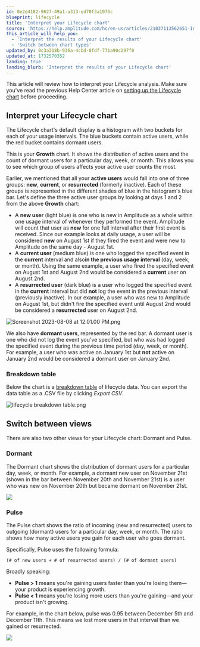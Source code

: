 ```yaml
---
id: 0e2e4182-9627-49a1-a313-ed70f3a1076c
blueprint: lifecycle
title: 'Interpret your Lifecycle chart'
source: 'https://help.amplitude.com/hc/en-us/articles/21037113562651-Interpret-your-Lifecycle-chart'
this_article_will_help_you:
  - 'Interpret the results of your Lifecycle chart'
  - 'Switch between chart types'
updated_by: 0c3a318b-936a-4cbd-8fdf-771a90c297f0
updated_at: 1732570352
landing: true
landing_blurb: 'Interpret the results of your Lifecycle chart'
---
```

This article will review how to interpret your Lifecycle analysis. Make sure you've read the previous Help Center article on [setting up the Lifecycle chart](/docs/analytics/charts/lifecycle/lifecycle-track-growth) before proceeding.

## Interpret your Lifecycle chart

The Lifecycle chart's default display is a histogram with two buckets for each of your usage intervals. The blue buckets contain active users, while the red bucket contains dormant users.

This is your **Growth** chart. It shows the distribution of active users and the count of dormant users for a particular day, week, or month. This allows you to see which group of users affects your active user counts the most.

Earlier, we mentioned that all your **active users** would fall into one of three groups: **new**, **current**, or **resurrected** (formerly inactive). Each of these groups is represented in the different shades of blue in the histogram's blue bar. Let's define the three active user groups by looking at days 1 and 2 from the above **Growth** chart:

* A **new user** (light blue) is one who is new in Amplitude as a whole within one usage interval of whenever they performed the event. Amplitude will count that user as **new** for one full interval after their first event is received. Since our example looks at daily usage, a user will be considered **new** on August 1st if they fired the event and were new to Amplitude on the same day - August 1st.
* A **current user** (medium blue) is one who logged the specified event in the **current** interval and also**in the previous usage interval** (day, week, or month). Using the same example, a user who fired the specified event on August 1st and August 2nd would be considered a **current** user on August 2nd.
* A **resurrected user** (dark blue) is a user who logged the specified event in the **current** interval but did **not** log the event in the previous interval (previously inactive). In our example, a user who was new to Amplitude on August 1st, but didn't fire the specified event until August 2nd would be considered a **resurrected** user on August 2nd.

![Screenshot 2023-08-08 at 12.01.00 PM.png](/docs/output/img/lifecycle/screenshot-2023-08-08-at-12-01-00-pm-png.png)

We also have **dormant users**, represented by the red bar. A dormant user is one who did not log the event you've specified, but who was had logged the specified event during the previous time period (day, week, or month). For example, a user who was active on January 1st but **not** active on January 2nd would be considered a dormant user on January 2nd.

### Breakdown table

Below the chart is a [breakdown table](/docs/analytics/charts/review-chart-data) of lifecycle data. You can export the data table as a .CSV file by clicking *Export CSV*.

![lifecycle breakdown table.png](/docs/output/img/lifecycle/lifecycle-breakdown-table-png.png)

## Switch between views

There are also two other views for your Lifecycle chart: Dormant and Pulse.

### Dormant

The Dormant chart shows the distribution of dormant users for a particular day, week, or month. For example, a dormant new user on November 21st (shown in the bar between November 20th and November 21st) is a user who was new on November 20th but became dormant on November 21st.

![](statamic://asset::help_center_conversions::lifecycle/lifecycle-dormant.png)

### Pulse

The Pulse chart shows the ratio of incoming (new and resurrected) users to outgoing (dormant) users for a particular day, week, or month. The ratio shows how many active users you gain for each user who goes dormant.

Specifically, Pulse uses the following formula:

`(# of new users + # of resurrected users) / (# of dormant users)`

Broadly speaking:

* **Pulse > 1** means you're gaining users faster than you're losing them—your product is experiencing growth.
* **Pulse < 1** means you're losing more users than you're gaining—and your product isn't growing.

For example, in the chart below, pulse was 0.95 between December 5th and December 11th. This means we lost more users in that interval than we gained or resurrected.

![](statamic://asset::help_center_conversions::lifecycle/lifecycle-pulse.png)